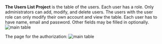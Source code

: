 **The Users List Project**
is the table of the users. Each user has a role. Only administrators can add, modify, and delete users.
The users with the user role can only modify their own account and view the table.
Each user has to have name, email and password. Other fields may be filled in optionally. 
![main table](https://github.com/RomanMozhaev/job4j/tree/master/userslist/raw/maintable.png)

The page for the authorization:
![main table](https://github.com/RomanMozhaev/job4j/tree/master/userslist/raw/signin.png)
